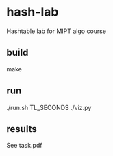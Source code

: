 # hash-lab
Hashtable lab for MIPT algo course

## build
make

## run
./run.sh TL\_SECONDS
./viz.py

## results
See task.pdf
